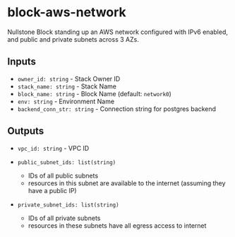 # block-aws-network

Nullstone Block standing up an AWS network configured with IPv6 enabled, and public and private subnets across 3 AZs.

## Inputs

- `owner_id: string` - Stack Owner ID
- `stack_name: string` - Stack Name
- `block_name: string` - Block Name (default: `network0`)
- `env: string` - Environment Name
- `backend_conn_str: string` - Connection string for postgres backend

## Outputs

- `vpc_id: string` - VPC ID

- `public_subnet_ids: list(string)` 
  - IDs of all public subnets 
  - resources in this subnet are available to the internet (assuming they have a public IP)

- `private_subnet_ids: list(string)`
  - IDs of all private subnets
  - resources in these subnets have all egress access to internet
